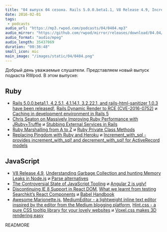 ```yaml
---
title: "04 выпуск 04 сезона. Rails 5.0.0.beta1.1, V8 Release 4.9, Increment_with_sql, Babel Handbook, Voxel.css и прочее"
date: 2016-02-01
tags:
 - podcasts
audio_url: "https://mp3.rwpod.com/podcasts/04/0404.mp3"
audio_mirror: "https://github.com/rwpod/mirror/releases/download/04.04/0404.mp3"
audio_format: "audio/mpeg"
audio_length: 35437069
duration: "00:36:48"
small_icon: mic
main_image: "/images/static/04/0404.png"
---
```


Добрый день уважаемые слушатели. Представляем новый выпуск подкаста RWpod. В этом выпуске:

## Ruby

 - [Rails 5.0.0.beta1.1, 4.2.5.1, 4.1.14.1, 3.2.22.1, and rails-html-sanitizer 1.0.3 have been released!](http://weblog.rubyonrails.org/2016/1/25/Rails-5-0-0-beta1-1-4-2-5-1-4-1-14-1-3-2-22-1-and-rails-html-sanitizer-1-0-3-have-been-released/), [Rails Dynamic Render to RCE (CVE-2016-0752)](https://nvisium.com/blog/2016/01/26/rails-dynamic-render-to-rce-cve-2016-0752/) и [Caching in development environment in Rails 5](http://blog.bigbinary.com/2016/01/25/caching-in-development-environment-in-rails5.html)
 - [Chris Seaton on Massively Improving Ruby Performance with JRuby+Truffle](http://thepracticaldev.com/chris-seaton-making-ruby-fast) и [Stubbing External Services in Rails](https://semaphoreci.com/community/tutorials/stubbing-external-services-in-rails)
 - [Ruby Marshalling from A to Z](http://ilyabylich.svbtle.com/ruby-marshalling-from-a-to-z) и [Ruby Private Class Methods](http://jakeyesbeck.com/2016/01/24/ruby-private-class-methods/)
 - [Replacing Pingdom with Ruby and Heroku](http://nandovieira.com/replacing-pingdom-with-ruby-and-heroku) и [Increment\_with\_sql - provides increment\_with\_sql! and decrement\_with\_sql! for ActiveRecord models](https://github.com/mrkamel/increment_with_sql)

## JavaScript

 - [V8 Release 4.9](http://v8project.blogspot.com.au/2016/01/v8-release-49.html), [Understanding Garbage Collection and hunting Memory Leaks in Node.js](http://apmblog.dynatrace.com/2015/11/04/understanding-garbage-collection-and-hunting-memory-leaks-in-node-js/) и [Parse alternatives](https://github.com/relatedcode/ParseAlternatives)
 - [The Controversial State of JavaScript Tooling](https://ponyfoo.com/articles/controversial-state-of-javascript-tooling) и [Angular 2 is ugly!](https://medium.com/@morgler/angular-2-is-ugly-ce7066fe4d8b)
 - [Discontinuing IE 8 Support in React DOM](https://facebook.github.io/react/blog/2016/01/12/discontinuing-ie8-support.html), [What we learnt from testing Searchkit’s React Components](https://blog.searchkit.co/what-we-have-learnt-from-searchkit-testing-7cb7c951db7c) и [Babel Handbook](https://github.com/thejameskyle/babel-handbook)
 - [Awesome Marionette.js](https://github.com/sadcitizen/awesome-marionette), [MediumEditor - a lightweight inline text editor inspired by the editor from the Medium blogging platform](https://yabwe.github.io/medium-editor/), [Hint.css - a pure CSS tooltip library for your lovely websites](http://kushagragour.in/lab/hint/) и [Voxel.css makes 3D rendering easy](http://www.voxelcss.com/)


READMORE
